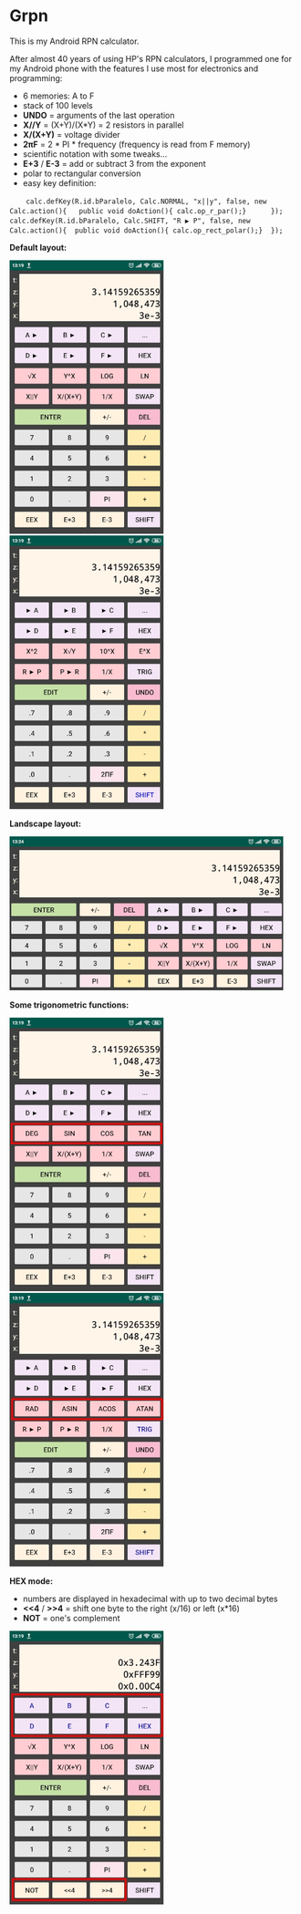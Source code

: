 # Grpn
This is my Android RPN calculator.

After almost 40 years of using HP's RPN calculators, I programmed one for my Android phone with the features I use most for electronics and programming:

* 6 memories: A to F
* stack of 100 levels
* **UNDO** = arguments of the last operation
* **X//Y** = (X+Y)/(X*Y) = 2 resistors in parallel
* **X/(X+Y)** = voltage divider
* **2πF** = 2 * PI * frequency (frequency is read from F memory)
* scientific notation with some tweaks...
* **E+3** / **E-3** = add or subtract 3 from the exponent
* polar to rectangular conversion
* easy key definition:

`    calc.defKey(R.id.bParalelo, Calc.NORMAL, "x||y", false, new Calc.action(){   public void doAction(){ calc.op_r_par();}      });`
`    calc.defKey(R.id.bParalelo, Calc.SHIFT, "R ▶ P", false, new Calc.action(){  public void doAction(){ calc.op_rect_polar();}  });`

**Default layout:**

![Default layout](https://github.com/gabdub/Grpn/raw/master/screencapt/default.jpg "Default layout")  ![SHIFT layout](https://github.com/gabdub/Grpn/raw/master/screencapt/shift.jpg "SHIFT layout")


**Landscape layout:**

![Landscape layout](https://github.com/gabdub/Grpn/raw/master/screencapt/landscape.jpg "Landscape layout")


**Some trigonometric functions:**

![Trig layout](https://github.com/gabdub/Grpn/raw/master/screencapt/trig.jpg "TRIG layout")  ![SHIFT TRIG layout](https://github.com/gabdub/Grpn/raw/master/screencapt/trig_shift.jpg "SHIFT TRIG layout")


**HEX mode:**

* numbers are displayed in hexadecimal with up to two decimal bytes
* **<<4** / **>>4** = shift one byte to the right (x/16) or left (x*16)
* **NOT** = one's complement

![Hex layout](https://github.com/gabdub/Grpn/raw/master/screencapt/hex.jpg "Hex layout")

